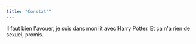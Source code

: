 ```yaml
---
title: "Constat'"
---
```


Il faut bien l'avouer, je suis dans mon lit avec Harry Potter. Et ça n'a rien
de sexuel, promis.


